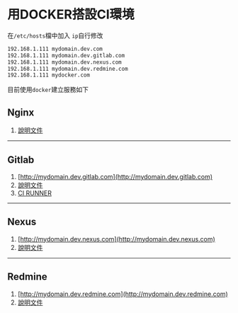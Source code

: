 # 用DOCKER搭設CI環境

在`/etc/hosts`檔中加入 `ip`自行修改

```bash
192.168.1.111 mydomain.dev.com
192.168.1.111 mydomain.dev.gitlab.com
192.168.1.111 mydomain.dev.nexus.com
192.168.1.111 mydomain.dev.redmine.com
192.168.1.111 mydocker.com
```

目前使用`docker`建立服務如下

## Nginx

1. [說明文件](Nginx.md)

---

## Gitlab

1. [http://mydomain.dev.gitlab.com](http://mydomain.dev.gitlab.com)
2. [說明文件](Gitlab.md)
3. [CI RUNNER](ci-runner)

---

## Nexus

1. [http://mydomain.dev.nexus.com](http://mydomain.dev.nexus.com)
2. [說明文件](Nexus.md)

---

## Redmine

1. [http://mydomain.dev.redmine.com](http://mydomain.dev.redmine.com)
2. [說明文件](Redmine.md)
